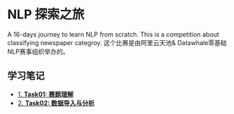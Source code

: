 # NLP 探索之旅
A 16-days journey to learn NLP from scratch. This is a competition about classifying newspaper categroy.
这个比赛是由阿里云天池& Datawhale零基础NLP赛事组织举办的。 

## 学习笔记
- [1. **Task01: 赛题理解**](https://github.com/y25xiang/NLP-/blob/master/NLP学习打卡Task%2001.md)
- [2. **Task02: 数据导入与分析**](https://github.com/y25xiang/NLP-/blob/master/NLP学习打卡Task%2002.md)
